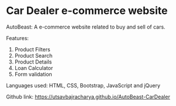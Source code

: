 # Car Dealer e-commerce website

AutoBeast: A e-commerce website related to buy and sell of cars. 

Features:
1. Product Filters
2. Product Search
3. Product Details
4. Loan Calculator
5. Form validation

Languages used: HTML, CSS, Bootstrap, JavaScript and jQuery

Github link: https://utsavbajracharya.github.io/AutoBeast-CarDealer
